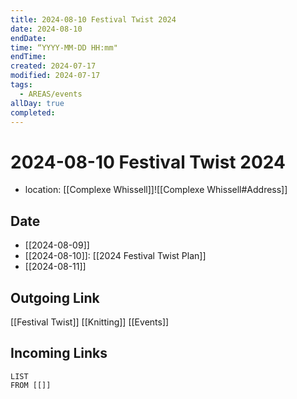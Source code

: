 ```yaml
---
title: 2024-08-10 Festival Twist 2024
date: 2024-08-10
endDate: 
time: “YYYY-MM-DD HH:mm"
endTime: 
created: 2024-07-17
modified: 2024-07-17
tags:
  - AREAS/events
allDay: true
completed:
---
```

# 2024-08-10 Festival Twist 2024
- location: [[Complexe Whissell]]![[Complexe Whissell#Address]]
## Date
- [[2024-08-09]]
- [[2024-08-10]]: [[2024 Festival Twist Plan]]
- [[2024-08-11]]
## Outgoing Link
[[Festival Twist]]
[[Knitting]]
[[Events]]
## Incoming Links
```dataview
LIST
FROM [[]]
```
